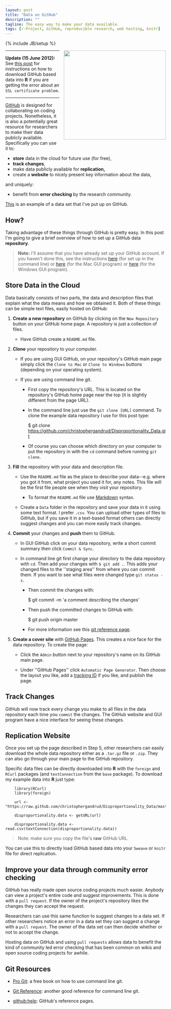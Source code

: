 ```yaml
---
layout: post
title: "Data on GitHub"
description: ""
tagline: The easy way to make your data available. 
tags: [r-Project, GitHub, reproducible research, web hosting, knitr]
---
```

{% include JB/setup %}

<div class="separator" style="clear: both; text-align: center;">
<a href="http://4.bp.blogspot.com/-9FnUkSkTYKY/T9h15TFF4_I/AAAAAAAAFYc/RfAuFltOonE/s1600/githubdata.png" imageanchor="1" style="clear: right; float: right; margin-bottom: 1em; margin-left: 1em;"><img border="0" height="280" src="http://4.bp.blogspot.com/-9FnUkSkTYKY/T9h15TFF4_I/AAAAAAAAFYc/RfAuFltOonE/s320/githubdata.png" width="320" /></a>
</div>

---

**Update (15 June 2012):** See [this post](http://christophergandrud.github.com/2012/06/15/update-to-data-on-github-post/) for instructions on how to download GitHub based data into **R** if you are getting the error about an `SSL certificate problem`. 

---

[GitHub](https://github.com/) is designed for collaborating on coding projects. Nonetheless, it is also a potentially great resource for researchers to make their data publicly available. Specifically you can use it to:

- **store** data in the cloud for future use (for free), 
- **track changes**, 
- make data publicly available for **replication,** 
- create a **website** to nicely present key information about the data, 

and uniquely:

- benefit from **error checking** by the research community.

[This](http://christophergandrud.github.com/Disproportionality_Data) is an example of a data set that I've put up on GitHub.

## How?

Taking advantage of these things through GitHub is pretty easy. In this post I'm going to give a brief overview of how to set up a GitHub data **repository**. 

> **Note:** I'll assume that you have already set up your GitHub account. If you haven't done this, see the instructions [here](https://help.github.com/articles/set-up-git) (for set up in the command line) or [here](http://mac.github.com/) (for the Mac GUI program) or [here](http://windows.github.com/) (for the Windows GUI program).

## Store Data in the Cloud

Data basically consists of two parts, the data and description files that explain what the data means and how we obtained it. Both of these things can be simple text files, easily hosted on GitHub:

1. **Create a new repository** on GitHub by clicking on the `New Repository` button on your GitHub home page. A repository is just a collection of files. 

    - Have GitHub create a `README.md` file. 
    
2. **Clone** your repository to your computer. 
    
    - If you are using GUI GitHub, on your repository's GitHub main page simply click the `Clone to Mac` or `Clone to Windows` buttons (depending on your operating system).
        
    - If you are using command line git. 
    
        - First copy the repository's URL. This is located on the repository's GitHub home page near the top (it is slightly different from the page URL). 
            
        - In the command line just use the `git clone [URL]` command. To clone the example data repository I use for this post type:
        
            $ git clone https://github.com/christophergandrud/Disproportionality_Data.git
            
        - Of course you can choose which directory on your computer to put the repository in with the `cd` command before running `git clone`.

3. **Fill** the repository with your data and description file.

    - Use the `README.md` file as the place to describe your data--e.g. where you got it from, what project you used it for, any notes. This file will be the first file people see when they visit your repository. 
        
        - To format the `README.md` file use [Markdown](http://daringfireball.net/projects/markdown/) syntax.
        
    - Create a `Data` folder in the repository and save your data in it using some text format. I prefer `.csv`. You can upload other types of files to GitHub, but if you save it in a text-based format others can directly suggest changes and you can more easily track changes.
    
4. **Commit** your changes and **push** them to GitHub.

    - In GUI GitHub click on your data repository, write a short commit summary then click `Commit & Sync`.
    
    - In command line git first change your directory to the data repository with `cd`. Then add your changes with `$ git add .`. This adds your changed files to the ''staging area'' from where you can commit them. If you want to see what files were changed type `git status -s`.
    
        - Then commit the changes with:
        
          $ git commit -m 'a comment describing the changes'
    
        - Then push the committed changes to GitHub with:
        
          $ git push origin master
        
        - For more information see this [git reference page](http://gitref.org/basic/).

5. **Create a cover site** with [GitHub Pages](http://pages.github.com/). This creates a nice face for the data repository. To create the page: 

    - Click the `Admin` button next to your repository's name on its GitHub main page.
    
    - Under ''GitHub Pages'' click `Automatic Page Generator`. Then choose the layout you like, add a [tracking ID](http://support.google.com/googleanalytics/bin/answer.py?hl=en&answer=55603) if you like, and publish the page.
    
## Track Changes

GitHub will now track every change you make to all files in the data repository each time you `commit` the changes. The GitHub website and GUI program have a nice interface for seeing these changes.
    
## Replication Website

Once you set up the page described in Step 5, other researchers can easily download the whole data repository either as a `.tar.gz` file or `.zip`. They can also go through your main page to the GitHub repository.

Specific data files can be directly downloaded into **R** with the `foreign` and `RCurl` packages (and `textConnection` from the `base` package). To download my example data into **R** just type:  

        library(RCurl)
        library(foreign)

        url <- "https://raw.github.com/christophergandrud/Disproportionality_Data/master/Disproportionality.csv"

        disproportionality.data <- getURL(url)                
                            
        disproportionality.data <- read.csv(textConnection(disproportionality.data))

> Note: make sure you copy the file's **raw** GitHub URL. 

You can use this to directly load GitHub based data into your `Sweave` or `knitr` file for direct replication.

## Improve your data through community error checking

GitHub has really made open source coding projects much easier. Anybody can view a project's entire code and suggest improvements. This is done with a `pull request`. If the owner of the project's repository likes the changes they can accept the request. 

Researchers can use this same function to suggest changes to a data set. If other researchers notice an error in a data set they can suggest a change with a `pull request`. The owner of the data set can then decide whether or not to accept the change. 

Hosting data on GitHub and using `pull requests` allows data to benefit the kind of community led error checking that has been common on wikis and open source coding projects for awhile. 


## Git Resources

- [Pro Git](http://git-scm.com/book): a free book on how to use command line git.

- [Git Reference](http://gitref.org/): another good reference for command line git.

- [github:help](https://help.github.com/): GitHub's reference pages.